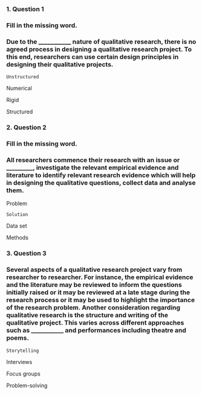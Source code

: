 ### 1. Question 1
### Fill in the missing word.

### Due to the ___________ nature of qualitative research, there is no agreed process in designing a qualitative research project. To this end, researchers can use certain design principles in designing their qualitative projects. 


``Unstructured``



Numerical



Rigid



Structured




### 2. Question 2
### Fill in the missing word.

### All researchers commence their research with an issue or _________, investigate the relevant empirical evidence and literature to identify relevant research evidence which will help in designing the qualitative questions, collect data and analyse them.


Problem  



``Solution``



Data set



Methods



### 3. Question 3
### Several aspects of a qualitative research project vary from researcher to researcher. For instance, the empirical evidence and the literature may be reviewed to inform the questions initially raised or it may be reviewed at a late stage during the research process or it may be used to highlight the importance of the research problem. Another consideration regarding qualitative research is the structure and writing of the qualitative project. This varies across different approaches such as ___________ and performances including theatre and poems.


``Storytelling``



Interviews



Focus groups



Problem-solving


